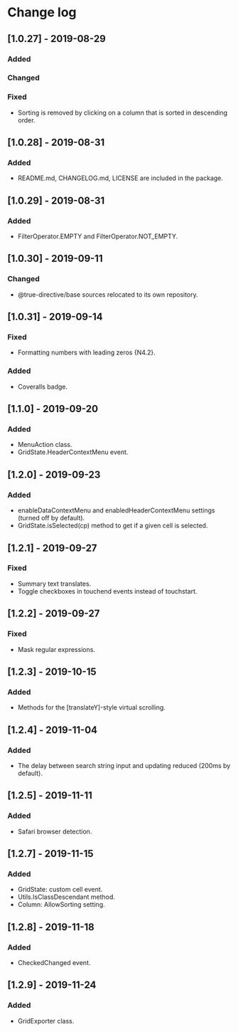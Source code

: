 # Change log


## [1.0.27] - 2019-08-29

### Added

### Changed

### Fixed

- Sorting is removed by clicking on a column that is sorted in descending order.

## [1.0.28] - 2019-08-31

### Added

- README.md, CHANGELOG.md, LICENSE are included in the package.

## [1.0.29] - 2019-08-31

### Added

- FilterOperator.EMPTY and FilterOperator.NOT_EMPTY.

## [1.0.30] - 2019-09-11

### Changed

- @true-directive/base sources relocated to its own repository.

## [1.0.31] - 2019-09-14

### Fixed

- Formatting numbers with leading zeros {N4.2}.

### Added

- Coveralls badge.

## [1.1.0] - 2019-09-20

### Added

- MenuAction class.
- GridState.HeaderContextMenu event.

## [1.2.0] - 2019-09-23

### Added

- enableDataContextMenu and enabledHeaderContextMenu settings (turned off by default).
- GridState.isSelected(cp) method to get if a given cell is selected.

## [1.2.1] - 2019-09-27

### Fixed

- Summary text translates.
- Toggle checkboxes in touchend events instead of touchstart.

## [1.2.2] - 2019-09-27

### Fixed

- Mask regular expressions.

## [1.2.3] - 2019-10-15

### Added

- Methods for the [translateY]-style virtual scrolling.

## [1.2.4] - 2019-11-04

### Added

- The delay between search string input and updating reduced (200ms by default).

## [1.2.5] - 2019-11-11

### Added

- Safari browser detection.


## [1.2.7] - 2019-11-15

### Added

- GridState: custom cell event.
- Utils.IsClassDescendant method.
- Column: AllowSorting setting.

## [1.2.8] - 2019-11-18

### Added

- CheckedChanged event.

## [1.2.9] - 2019-11-24

### Added

- GridExporter class.
